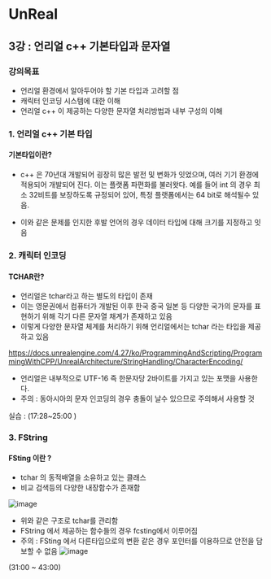 # UnReal
## 3강 : 언리얼 c++ 기본타입과 문자열
### 강의목표
* 언리얼 환경에서 알아두어야 할 기본 타입과 고려할 점 
* 캐릭터 인코딩 시스템에 대한 이해
* 언리얼 c++ 이 제공하는 다양한 문자열 처리방법과 내부 구성의 이해


### 1. 언리얼 c++ 기본 타입
#### 기본타입이란?
* c++ 은 70년대 개발되어 굉장히 많은 발전 및 변화가 잇었으며, 여러 기기 환경에 적용되어 개발되어 진다. 이는 플랫폼 파편화를 불러왓다. 예를 들어 int 의 경우 최소 32비트를 보장하도록 규정되어 있어, 특정 플랫폼에서는 64 bit로 해석될수 있음.

* 이와 같은 문제를 인지한 후발 언어의 경우 데이터 타입에 대해 크기를 지정하고 잇음

### 2. 캐릭터 인코딩
#### TCHAR란?
* 언리얼은 tchar라고 하는 별도의 타입이 존재
* 이는 영문권에서 컴퓨터가 개발된 이후 한국 중국 일본 등 다양한 국가의 문자를 표현하기 위해 각기 다른 문자열 채계가 존재하고 있음
* 이렇게 다양한 문자열 체계를 처리하기 위해 언리얼에서는 tchar 라는 타입을 제공하고 있음


https://docs.unrealengine.com/4.27/ko/ProgrammingAndScripting/ProgrammingWithCPP/UnrealArchitecture/StringHandling/CharacterEncoding/

* 언리얼은 내부적으로 UTF-16 즉 한문자당 2바이트를 가지고 있는 포맷을 사용한다.
* 주의 : 동아시아의 문자 인코딩의 경우 충돌이 날수 있으므로 주의해서 사용할 것 



실습 : (17:28~25:00 ) 

### 3. FString
#### FSting 이란 ?
* tchar 의 동적배열을 소유하고 있는 클래스 
* 비교 검색등의 다양한 내장함수가 존재함 

![image](https://hackmd.io/_uploads/ryanBdRCp.png)

* 위와 같은 구조로 tchar를 관리함
* FString 에서 제공하는 함수들의 경우 fcsting에서 이루어짐
* 주의 : FSting 에서 다른타입으로의 변환 같은 경우 포인터를 이용하므로 안전을 담보할 수 없음
![image](https://hackmd.io/_uploads/HJrwU_ARa.png)

(31:00 ~ 43:00)